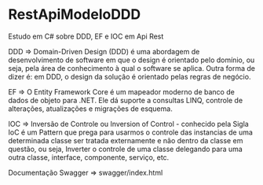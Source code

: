 # RestApiModeloDDD
Estudo em C# sobre DDD, EF e IOC em Api Rest


DDD => Domain-Driven Design (DDD) é uma abordagem de desenvolvimento de software em que o design é orientado pelo domínio, ou seja, pela área de conhecimento à qual o software se aplica. Outra forma de dizer é: em DDD, o design da solução é orientado pelas regras de negócio.

EF => O Entity Framework Core é um mapeador moderno de banco de dados de objeto para .NET. Ele dá suporte a consultas LINQ, controle de alterações, atualizações e migrações de esquema.

IOC => Inversão de Controle ou Inversion of Control - conhecido pela Sigla IoC é um Pattern que prega para usarmos o controle das instancias de uma determinada classe ser tratada externamente e não dentro da classe em questão, ou seja, Inverter o controle de uma classe delegando para uma outra classe, interface, componente, serviço, etc.

Documentação Swagger => swagger/index.html

